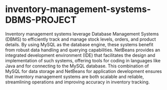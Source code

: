 # inventory-management-systems-DBMS-PROJECT
Inventory management systems leverage Database Management Systems (DBMS) to efficiently track and manage stock levels, orders, and product details. By using MySQL as the database engine, these systems benefit from robust data handling and querying capabilities. NetBeans provides an integrated development environment (IDE) that facilitates the design and implementation of such systems, offering tools for coding in languages like Java and for connecting to the MySQL database. This combination of MySQL for data storage and NetBeans for application development ensures that inventory management systems are both scalable and reliable, streamlining operations and improving accuracy in inventory tracking.
